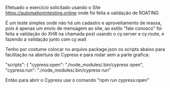 Efetuado o exercício solicitado usando o Site https://automationintesting.online
onde foi feita a validação de ROATING

É um teste simples onde não há um cadastro e aproveitamento de massa, pois é apenas um envio de mensagem ao site, ao estilo "fale conosco"
foi feita a validação do XHR na chamada post usando o cy.server e cy.route, e fazendo a validação junto com cy.wait

Tenho por costume colocar no arquivo package.json os scripts abaixo para facilitação na abertura do Cypress e para rodar sem a parte grafica:

"scripts": { "cypress:open": "./node_modules/.bin/cypress open", "cypress:run": "./node_modules/.bin/cypress run"

Então para abrir o Cypress use o comando "npm run cypress:open"
